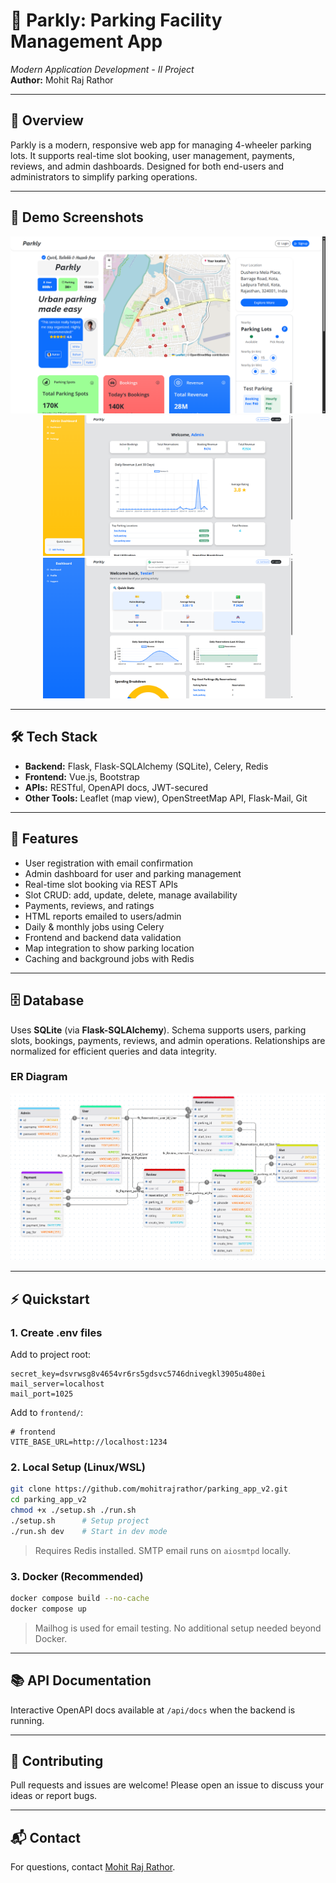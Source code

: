 
# 🚗 Parkly: Parking Facility Management App

*Modern Application Development - II Project*  
**Author:** Mohit Raj Rathor

---

## 📝 Overview

Parkly is a modern, responsive web app for managing 4-wheeler parking lots. It supports real-time slot booking, user management, payments, reviews, and admin dashboards. Designed for both end-users and administrators to simplify parking operations.

---

## 📸 Demo Screenshots

<div align="center">

<img src="media/Home-demo.png" alt="Home Page Demo" width="800"/>



<div>
<span><img src="media/Admin-demo.png" alt="User Dashboard Demo" width="400"/></span>
<span><img src="media/User-demo.png" alt="User Dashboard Demo" width="400"/></span>
</div>

</div>

---

## 🛠️ Tech Stack

- **Backend:** Flask, Flask-SQLAlchemy (SQLite), Celery, Redis
- **Frontend:** Vue.js, Bootstrap
- **APIs:** RESTful, OpenAPI docs, JWT-secured
- **Other Tools:** Leaflet (map view), OpenStreetMap API, Flask-Mail, Git

---

## 🚀 Features

- User registration with email confirmation
- Admin dashboard for user and parking management
- Real-time slot booking via REST APIs
- Slot CRUD: add, update, delete, manage availability
- Payments, reviews, and ratings
- HTML reports emailed to users/admin
- Daily & monthly jobs using Celery
- Frontend and backend data validation
- Map integration to show parking location
- Caching and background jobs with Redis

---

## 🗄️ Database

Uses **SQLite** (via **Flask-SQLAlchemy**). Schema supports users, parking slots, bookings, payments, reviews, and admin operations. Relationships are normalized for efficient queries and data integrity.

### ER Diagram

![Database ER Diagram](media/ER_Diagram.png)

---

## ⚡ Quickstart

### 1. Create .env files

Add to project root:
```env
secret_key=dsvrwsg8v4654vr6rs5gdsvc5746dnivegkl3905u480ei
mail_server=localhost
mail_port=1025
```

Add to `frontend/`:
```env
# frontend
VITE_BASE_URL=http://localhost:1234
```

### 2. Local Setup (Linux/WSL)

```bash
git clone https://github.com/mohitrajrathor/parking_app_v2.git
cd parking_app_v2
chmod +x ./setup.sh ./run.sh
./setup.sh      # Setup project
./run.sh dev    # Start in dev mode
```

> Requires Redis installed. SMTP email runs on `aiosmtpd` locally.

### 3. Docker (Recommended)

```bash
docker compose build --no-cache
docker compose up
```

> Mailhog is used for email testing. No additional setup needed beyond Docker.

---

## 📚 API Documentation

Interactive OpenAPI docs available at `/api/docs` when the backend is running.

---

## 🤝 Contributing

Pull requests and issues are welcome! Please open an issue to discuss your ideas or report bugs.

---

## 📬 Contact

For questions, contact [Mohit Raj Rathor](mailto:mohitrajrathor@gmail.com).